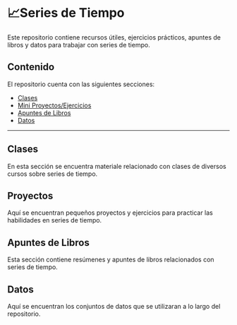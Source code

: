 # 📈Series de Tiempo

Este repositorio contiene recursos útiles, ejercicios prácticos, apuntes de libros y datos para trabajar con series de tiempo.

## Contenido

El repositorio cuenta con las siguientes secciones:

- [Clases](#clases)
- [Mini Proyectos/Ejercicios](#mini-proyectosejercicios)
- [Apuntes de Libros](#apuntes-de-libros)
- [Datos](#datos)

---

## Clases

En esta sección se encuentra materiale relacionado con clases de diversos cursos sobre series de tiempo.


## Proyectos

Aquí se encuentran pequeños proyectos y ejercicios para practicar las habilidades en series de tiempo.


## Apuntes de Libros

Esta sección contiene resúmenes y apuntes de libros relacionados con series de tiempo.


## Datos

Aquí se encuentran los conjuntos de datos que se utilizaran a lo largo del repositorio.
